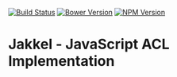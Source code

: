 [![Build Status](https://travis-ci.org/softbrewery/js-jakkel.svg)](https://travis-ci.org/softbrewery/js-jakkel)
[![Bower Version](http://img.shields.io/bower/v/js-jakkel.svg)](https://www.npmjs.org/package/js-jakkel)
[![NPM Version](http://img.shields.io/npm/v/js-jakkel.svg)](https://www.npmjs.org/package/js-jakkel)

Jakkel - JavaScript ACL Implementation
======================================
